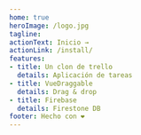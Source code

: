 ```yaml
---
home: true
heroImage: /logo.jpg
tagline: 
actionText: Inicio →
actionLink: /install/
features:
- title: Un clon de trello
  details: Aplicación de tareas
- title: VueDraggable
  details: Drag & drop
- title: Firebase
  details: Firestone DB
footer: Hecho con ❤️
---
```

